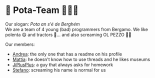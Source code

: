 # 🚧 Pota-Team 🧑🏻‍💻
Our slogan: <i>Pota an s'é de Berghém</i><br>
We are a team of 4 young (bad) programmers from Bergamo. We like polenta 😋 and tractors 🚜... and also screaming OL PEZZO 🤝🏻

Our members:
<ul>
  <li><a href="https://www.github.com/andrearanica">Andrea</a>: the only one that has a readme on his profile</li>
  <li><a href="https://www.github.com/OlT1a">Mattia</a>: he doesn't know how to use threads and he likes museums</li>
  <li><a href="https://www.github.com/Jiplusplus">JiPlusPlus</a>: a guy that always asks for homework</li>
  <li><a href="https://www.github.com/olpezzoo">Stefano</a>: screaming his name is normal for us
</ul> 
